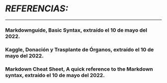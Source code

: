 # ***REFERENCIAS:***

______

### Markdownguide, Basic Syntax, extraído el 10 de mayo del 2022.

### Kaggle, Donación y Trasplante de Órganos, extraído el 10 de mayo del 2022.

### Markdown Cheat Sheet, A quick reference to the Markdown syntax, extraído el 10 de mayo del 2022.


